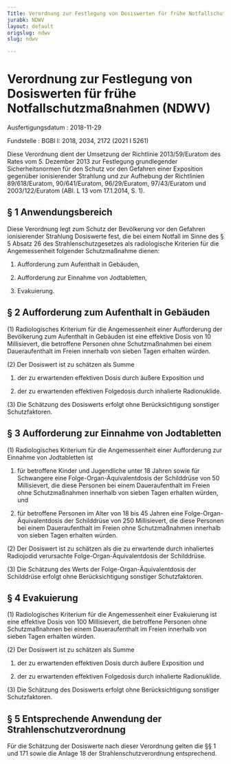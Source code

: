 ```yaml
---
Title: Verordnung zur Festlegung von Dosiswerten für frühe Notfallschutzmaßnahmen
jurabk: NDWV
layout: default
origslug: ndwv
slug: ndwv

---
```


# Verordnung zur Festlegung von Dosiswerten für frühe Notfallschutzmaßnahmen (NDWV)

Ausfertigungsdatum
:   2018-11-29

Fundstelle
:   BGBl I: 2018, 2034, 2172 (2021 I 5261)

Diese Verordnung dient der Umsetzung der Richtlinie 2013/59/Euratom des Rates vom 5. Dezember 2013 zur Festlegung grundlegender Sicherheitsnormen für den Schutz vor den Gefahren einer Exposition gegenüber ionisierender Strahlung und zur Aufhebung der Richtlinien 89/618/Euratom, 90/641/Euratom, 96/29/Euratom, 97/43/Euratom und 2003/122/Euratom (ABl. L 13 vom 17.1.2014, S. 1).


## § 1 Anwendungsbereich

Diese Verordnung legt zum Schutz der Bevölkerung vor den Gefahren ionisierender Strahlung Dosiswerte fest, die bei einem Notfall im Sinne des § 5 Absatz 26 des Strahlenschutzgesetzes als radiologische Kriterien für die Angemessenheit folgender Schutzmaßnahme dienen:

1.  Aufforderung zum Aufenthalt in Gebäuden,


2.  Aufforderung zur Einnahme von Jodtabletten,


3.  Evakuierung.





## § 2 Aufforderung zum Aufenthalt in Gebäuden

(1) Radiologisches Kriterium für die Angemessenheit einer Aufforderung der Bevölkerung zum Aufenthalt in Gebäuden ist eine effektive Dosis von 10 Millisievert, die betroffene Personen ohne Schutzmaßnahmen bei einem Daueraufenthalt im Freien innerhalb von sieben Tagen erhalten würden.

(2) Der Dosiswert ist zu schätzen als Summe

1.  der zu erwartenden effektiven Dosis durch äußere Exposition und


2.  der zu erwartenden effektiven Folgedosis durch inhalierte Radionuklide.




(3) Die Schätzung des Dosiswerts erfolgt ohne Berücksichtigung sonstiger Schutzfaktoren.


## § 3 Aufforderung zur Einnahme von Jodtabletten

(1) Radiologisches Kriterium für die Angemessenheit einer Aufforderung zur Einnahme von Jodtabletten ist

1.  für betroffene Kinder und Jugendliche unter 18 Jahren sowie für Schwangere eine Folge-Organ-Äquivalentdosis der Schilddrüse von 50 Millisievert, die diese Personen bei einem Daueraufenthalt im Freien ohne Schutzmaßnahmen innerhalb von sieben Tagen erhalten würden, und


2.  für betroffene Personen im Alter von 18 bis 45 Jahren eine Folge-Organ-Äquivalentdosis der Schilddrüse von 250 Millisievert, die diese Personen bei einem Daueraufenthalt im Freien ohne Schutzmaßnahmen innerhalb von sieben Tagen erhalten würden.




(2) Der Dosiswert ist zu schätzen als die zu erwartende durch inhaliertes Radiojodid verursachte Folge-Organ-Äquivalentdosis der Schilddrüse.

(3) Die Schätzung des Werts der Folge-Organ-Äquivalentdosis der Schilddrüse erfolgt ohne Berücksichtigung sonstiger Schutzfaktoren.


## § 4 Evakuierung

(1) Radiologisches Kriterium für die Angemessenheit einer Evakuierung ist eine effektive Dosis von 100 Millisievert, die betroffene Personen ohne Schutzmaßnahmen bei einem Daueraufenthalt im Freien innerhalb von sieben Tagen erhalten würden.

(2) Der Dosiswert ist zu schätzen als Summe

1.  der zu erwartenden effektiven Dosis durch äußere Exposition und


2.  der zu erwartenden effektiven Folgedosis durch inhalierte Radionuklide.




(3) Die Schätzung des Dosiswerts erfolgt ohne Berücksichtigung sonstiger Schutzfaktoren.


## § 5 Entsprechende Anwendung der Strahlenschutzverordnung

Für die Schätzung der Dosiswerte nach dieser Verordnung gelten die §§ 1 und 171 sowie die Anlage 18 der Strahlenschutzverordnung entsprechend.

